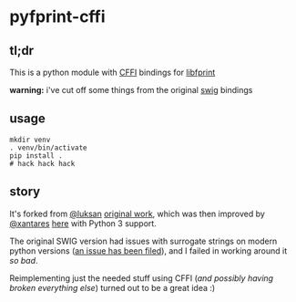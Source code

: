 pyfprint-cffi
=============

tl;dr
-----
This is a python module with [CFFI](https://cffi.readthedocs.org/en/latest/) bindings for [libfprint](http://www.freedesktop.org/wiki/Software/fprint/libfprint/)

**warning:** i've cut off some things from the original [swig](https://github.com/swig/swig) bindings

usage
-----

	mkdir venv
	. venv/bin/activate
	pip install .
	# hack hack hack

story
-----

It's forked from [@luksan](https://github.com/luksan) [original work](https://github.com/luksan/pyfprint),
which was then improved by [@xantares](https://github.com/xantares) [here](https://github.com/xantares/pyfprint) with Python 3 support.

The original SWIG version had issues with surrogate strings on modern python versions ([an issue has been filed](https://github.com/swig/swig/issues/222)), and I failed in working around it *so bad*.

Reimplementing just the needed stuff using CFFI (*and possibly having broken everything else*) turned out to be a great idea :)
